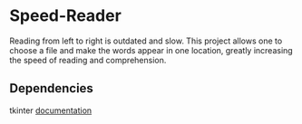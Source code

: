 # Speed-Reader
Reading from left to right is outdated and slow. This project allows one to choose a file and make the words appear in one location, greatly increasing the speed of reading and comprehension.

## Dependencies
tkinter [documentation](https://docs.python.org/3/library/tk.html)
